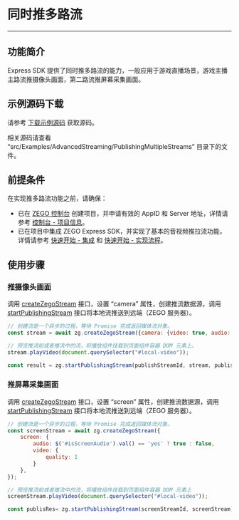 # 同时推多路流

- - -

## 功能简介

Express SDK 提供了同时推多路流的能力，一般应用于游戏直播场景，游戏主播主路流推摄像头画面，第二路流推屏幕采集画面。

## 示例源码下载

请参考 [下载示例源码](https://doc-zh.zego.im/article/16051) 获取源码。

相关源码请查看 “src/Examples/AdvancedStreaming/PublishingMultipleStreams” 目录下的文件。

## 前提条件

在实现推多路流功能之前，请确保：

- 已在 [ZEGO 控制台](https://console.zego.im) 创建项目，并申请有效的 AppID 和 Server 地址，详情请参考 [控制台 - 项目信息](/console/project-info)。
- 已在项目中集成 ZEGO Express SDK，并实现了基本的音视频推拉流功能，详情请参考 [快速开始 - 集成](https://doc-zh.zego.im/article/199) 和 [快速开始 - 实现流程](https://doc-zh.zego.im/article/7638)。

## 使用步骤

### 推摄像头画面

调用 [createZegoStream](https://doc-zh.zego.im/article/api?doc=Express_Video_SDK_API~javascript_web~class~ZegoExpressEngine#create-zego-stream) 接口，设置 “camera” 属性，创建推流数据源，调用 [startPublishingStream](https://doc-zh.zego.im/article/api?doc=Express_Video_SDK_API~javascript_web~class~ZegoExpressEngine#start-publishing-stream) 接口将本地流推送到远端（ZEGO 服务器）。

```javascript
// 创建流是一个异步的过程，等待 Promise 完成返回媒体流对象。
const stream = await zg.createZegoStream({camera: {video: true, audio: true}});

// 预览推流前或者推流中的流，将播放组件挂载到页面组件容器 DOM 元素上。
stream.playVideo(document.querySelector("#local-video"));

const result = zg.startPublishingStream(publishStreamId, stream, publishOption);
```

### 推屏幕采集画面

调用 [createZegoStream](https://doc-zh.zego.im/article/api?doc=Express_Video_SDK_API~javascript_web~class~ZegoExpressEngine#create-zego-stream) 接口，设置 “screen” 属性，创建推流数据源，调用 [startPublishingStream](https://doc-zh.zego.im/article/api?doc=Express_Video_SDK_API~javascript_web~class~ZegoExpressEngine#start-publishing-stream) 接口将本地流推送到远端（ZEGO 服务器）。

```javascript
// 创建流是一个异步的过程，等待 Promise 完成返回媒体流对象。
const screenStream = await zg.createZegoStream({
    screen: {
        audio: $('#isScreenAudio').val() == 'yes' ? true : false,
        video: {
            quality: 1
        }
    },
});

// 预览推流前或者推流中的流，将播放组件挂载到页面组件容器 DOM 元素上
screenStream.playVideo(document.querySelector("#local-video"));

const publisRes= zg.startPublishingStream(screenStreamId, screenStream);
```

<Content />

